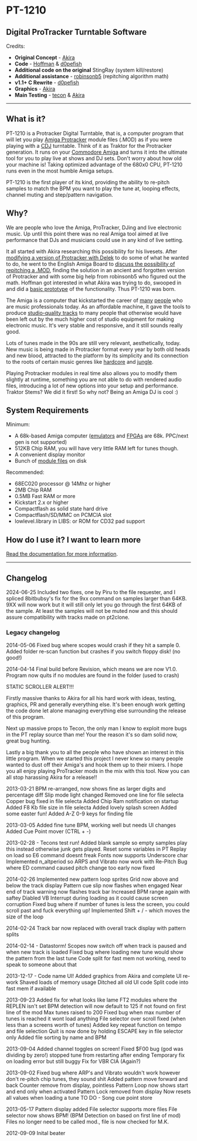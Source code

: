 # PT-1210
## Digital ProTracker Turntable Software

Credits:

  * **Original Concept** - [Akira](http://kikencorp.com)
  * **Code** - [Hoffman](https://github.com/djh0ffman) & [d0pefish](https://github.com/dwhinham)
  * **Additional code on the original** StingRay (system kill/restore)
  * **Additional assistance** - [robinsonb5](https://github.com/robinsonb5) (repitching algorithm math)
  * **v1.1+ C Rewrite** - [d0pefish](https://github.com/dwhinham)
  * **Graphics** - [Akira](http://kikencorp.com)
  * **Main Testing** - [tecon](https://demozoo.org/sceners/5311/) & [Akira](http://kikencorp.com)

---

## What is it?

PT-1210 is a Protracker Digital Turntable, that is, a computer program that will let you play [Amiga Protracker](https://en.wikipedia.org/wiki/Protracker) module files (.MOD) as if you were playing with a [CDJ](https://en.wikipedia.org/wiki/CDJ)
turntable. Think of it as Traktor for the Protracker generation.
It runs on your [Commodore Amiga](https://en.wikipedia.org/wiki/Amiga) and turns it into the ultimate tool for you to play live at shows and DJ sets. Don't worry about how old your machine is! Taking optimized advantage of the 680x0 CPU, PT-1210 runs even in the most humble Amiga setups.

PT-1210 is the first player of its kind, providing the ability to re-pitch samples to match the BPM you want to play the tune at, looping effects, channel muting and step/pattern navigation.

## Why?
We are people who love the Amiga, ProTracker, DJing and live electronic music. Up until this point there was no real Amiga tool aimed at live performance that DJs and musicians could use in any kind of live setting.

It all started with Akira researching this possibility for his livesets. After [modifying a version of Protracker with Delek](http://kikencorp.com/wp-content/gimgs/9_ptlivepreview.png) to do some of what he wanted to do, he went to the English Amiga Board to [discuss the possibility of repitching a .MOD](https://web.archive.org/web/20201103201440/http%3A%2F%2Feab.abime.net%2Fshowthread.php%3Ft%3D63413), finding the solution in an ancient and forgotten version of Protracker and with some big help from robinsonb5 who figured out the math. Hoffman got interested in what Akira was trying to do, swooped in and did a [basic prototype](https://www.kikencorp.com/wp-content/uploads/2015/05/002.png) of the functionality. Thus PT-1210 was born.

The Amiga is a computer that kickstarted the career of [many](https://www.discogs.com/master/1603682-Equinox-Early-Works-93-94-The-Demos) [people](https://en.wikipedia.org/wiki/I_Created_Disco) who are music professionals today. As an affordable machine, it gave the tools to produce [studio-quality tracks](https://www.youtube.com/watch?v=57J0Ckdr9JQ) to many people that otherwise would have been left out by the much higher cost of studio equipment for making electronic music. It's very stable and responsive, and it still sounds really good.

Lots of tunes made in the 90s are still very relevant, aesthetically, today. New music is being made in Protracker format every year by both old heads and new blood, attracted to the platform by its simplicity and its connection to the roots of certain music genres like [hardcore](https://boozedrome.bandcamp.com/album/boozedrome-winter-2025) and [jungle](https://futureretrolondon.bandcamp.com/album/life-energy).

Playing Protracker modules in real time also allows you to modify them slightly at runtime, something you are not able to do with rendered audio files, introducing a lot of new options into your setup and performance. Traktor Stems? We did it first! So why not? Being an Amiga DJ is cool :)

## System Requirements

Minimum:
- A 68k-based Amiga computer ([emulators](http://winuae.net) and [FPGAs](https://github.com/mist-devel/mist-board/wiki) are 68k. PPC/next gen is not supported)
- 512KB Chip RAM, you will have very little RAM left for tunes though.
- A convenient display monitor
- Bunch of [module files](https://www.exotica.org.uk/wiki/Modland) on disk

Recommended:
- 68EC020 processor @ 14Mhz or higher
- 2MB Chip RAM
- 0.5MB Fast RAM or more
- Kickstart 2.x or higher
- Compactflash as solid state hard drive
- Compactflash/SD/MMC on PCMCIA slot
- lowlevel.library in LIBS: or ROM for CD32 pad support

## How do I use it? I want to learn more

[Read the documentation for more information](https://github.com/kikendo/PT1210/wiki).

---

## Changelog

2024-06-25
Included two fixes, one by Piru to the file requester, and I spliced 8bitbubsy's fix for the 9xx command on samples larger than 64KB. 9XX will now work but it will still only let you go through the first 64KB of the sample. At least the samples will not be muted now and this should assure compatibility with tracks made on pt2clone.


### Legacy changelog

2014-05-06
Fixed bug where scopes would crash if they hit a sample 0.
Added folder re-scan function but crashes if you switch floppy disk! (no good!)

2014-04-14
Final build before Revision, which means we are now V1.0.
Program now quits if no modules are found in the folder (used to crash)

STATIC SCROLLER ALERT!!!

Firstly massive thanks to Akira for all his hard work with ideas, testing, graphics,
PR and generally everything else. It's been enough work getting the code done let
alone managing everything else surrounding the release of this program. 

Next up massive props to Tecon, the only man I know to exploit more bugs in the PT
replay source than me! Your the reason it's so dam solid now, great bug hunting.

Lastly a big thank you to all the people who have shown an interest in this little
program. When we started this project I never knew so many people wanted to dust 
off their Amiga's and hook them up to their mixers. I hope you all enjoy playing
ProTracker mods in the mix with this tool. Now you can all stop harassing Akira
for a release!!

2013-03-21
BPM re-arranged, now shows fine as larger digits and percentage diff
Slip mode light changed
Removed one line for file selecta
Copper bug fixed in file selecta
Added Chip Ram notification on startup
Added F8 Kb file size in file selecta
Added lovely splash screen
Added some easter fun!
Added A-Z 0-9 keys for finding file

2013-03-05
Added fine tune BPM, working well but needs UI changes
Added Cue Point mover (CTRL + -)

2013-02-28 - Tecons test run!
Added blank sample so empty samples play this instead otherwise junk gets played. 
Reset some variables in PT Replay on load so E6 command doesnt freak 
Fonts now supports Underscore char
Implemented n_altperiod so ARPS and Vibrato now work with Re-Pitch
Bug where ED command caused pitch change too early now fixed

2014-02-26
Implemented new pattern loop sprites
Grid now above and below the track display
Pattern cue slip now flashes when engaged
Near end of track warning now flashes track bar
Increased BPM range again with saftey
Diabled VB Interrupt during loading as it could cause screen corruption
Fixed bug where if number of tunes is less the screen, you could scroll
past and fuck everything up!
Implemented Shift + / - which moves the size of the loop

2014-02-24
Track bar now replaced with overall track display with pattern splits

2014-02-14 - Datastorm!
Scopes now switch off when track is paused and when new track is loaded
Fixed bug where loading new tune would show the pattern from the last tune
Code split for fast mem not working, need to speak to someone about that

2013-12-17 - Code name UI!
Added graphics from Akira and complete UI re-work
Shaved loads of memory usage
Ditched all old UI code
Split code into fast mem if available

2013-09-23
Added fix for what looks like lame FT2 modules where the REPLEN isn't set
BPM detection will now default to 125 if not found on first line of the mod
Max tunes raised to 200
Fixed bug when max number of tunes is reached it wont load anything
File selector over scroll fixed (when less than a screens worth of tunes)
Added key repeat function on tempo and file selection
Quit is now done by holding ESCAPE key in file selector only
Added file sorting by name and BPM

2013-09-04
Added channel toggles on screen!
Fixed $F00 bug (god was dividing by zero!)
stopped tune from restarting after ending
Temporary fix on loading error but still buggy
Fix for VBR CIA (Again?)

2013-09-02
Fixed bug where ARP's and Vibrato wouldn't work
however don't re-pitch chip tunes, they sound shit
Added pattern move forward and back
Counter remove from display, pointless
Pattern Loop now shows start and end only when activated
Pattern Lock removed from display
Now resets all values when loading a tune
TO DO - Song cue point store

2013-05-17
Pattern display added
File selector supports more files
File selector now shows BPM! (BPM Detection on based on first line of mod)
Files no longer need to be called mod., file is now checked for M.K.

2012-09-09 
Inital beater
